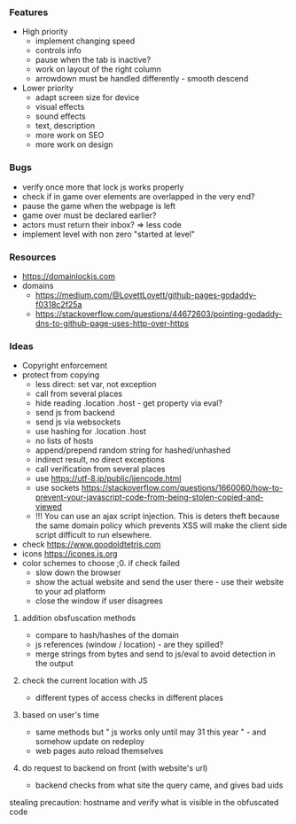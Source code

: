 ### Features
- High priority
  - implement changing speed
  - controls info
  - pause when the tab is inactive?
  - work on layout of the right column
  - arrowdown must be handled differently - smooth descend
- Lower priority
  - adapt screen size for device
  - visual effects
  - sound effects
  - text, description
  - more work on SEO
  - more work on design

### Bugs
- verify once more that lock js works properly
- check if in game over elements are overlapped in the very end?
- pause the game when the webpage is left
- game over must be declared earlier?
- actors must return their inbox? => less code
- implement level with non zero "started at level"

 ### Resources
- https://domainlockjs.com
- domains
  - https://medium.com/@LovettLovett/github-pages-godaddy-f0318c2f25a
  - https://stackoverflow.com/questions/44672603/pointing-godaddy-dns-to-github-page-uses-http-over-https

### Ideas
- Copyright enforcement
 - protect from copying
   - less direct: set var, not exception
   - call from several places
   - hide reading .location .host - get property via eval?
   - send js from backend
   - send js via websockets
   - use hashing for .location .host
   - no lists of hosts
   - append/prepend random string for hashed/unhashed
   - indirect result, no direct exceptions
   - call verification from several places
   - use https://utf-8.jp/public/jjencode.html
   - use sockets https://stackoverflow.com/questions/1660060/how-to-prevent-your-javascript-code-from-being-stolen-copied-and-viewed
   - !!! You can use an ajax script injection. This is deters theft because the same domain policy which prevents XSS will make the client side script difficult to run elsewhere.
 - check https://www.goodoldtetris.com
 - icons https://icones.js.org
 - color schemes to choose
;0. if check failed
	- slow down the browser
	- show the actual website and send the user there - use their website to your ad platform
	- close the window if user disagrees

1. addition obsfuscation methods
	- compare to hash/hashes of the domain
	- js references (window / location) - are they spilled?
	- merge strings from bytes and send to js/eval to avoid detection in the output

2. check the current location with JS
	- different types of access checks in different places

3. based on user's time
	- same methods but " js works only until may 31 this year " - and somehow update on redeploy
	- web pages auto reload themselves
4. do request to backend on front (with website's url)
	- backend checks from what site the query came, and gives bad uids

 stealing precaution: hostname and verify what is visible in the obfuscated code

